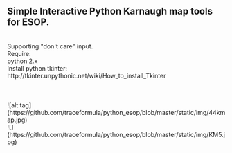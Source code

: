 <h2>
Simple Interactive Python Karnaugh map tools for ESOP.
</h2>
<br/>
Supporting "don't care" input. <br/>
Require: 
<br/>
python 2.x
<br/>
Install python tkinter:<br/>
http://tkinter.unpythonic.net/wiki/How_to_install_Tkinter<br/>
<br/><br/><br/>
![alt tag](https://github.com/traceformula/python_esop/blob/master/static/img/44kmap.jpg) <br/>
![] (https://github.com/traceformula/python_esop/blob/master/static/img/KM5.jpg) <br/>
